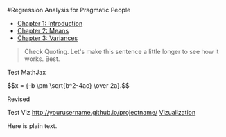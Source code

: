 #Regression Analysis for Pragmatic People
* [Chapter 1: Introduction](Ch1-Introduction.md)
* [Chapter 2: Means](Ch2-Means.md)
* [Chapter 3: Variances](Ch3-Variance.md)

> Check Quoting. Let's make this sentence a little longer to see how it works. Best.

Test MathJax
<div>$$x = {-b \pm \sqrt{b^2-4ac} \over 2a}.$$</div>

Revised

Test Viz
http://yourusername.github.io/projectname/
[Vizualization](http://ParkeWilde.github.io/Regression-Analysis/Viz/SimpleSD_v4.html)

Here is plain text.